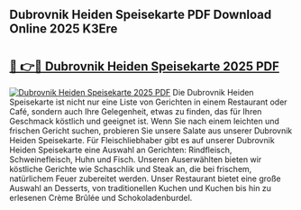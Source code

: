 ## Dubrovnik Heiden Speisekarte PDF Download Online 2025 K3Ere

# <h2><a href="http://gcbcugh.nevu.top/?p=Dubrovnik+Heiden+Speisekarte">🔗 👉🔴 Dubrovnik Heiden Speisekarte 2025 PDF</a></h2>

[![Dubrovnik Heiden Speisekarte 2025 PDF](https://i.imgur.com/dBaPXMq.png)](http://gcbcugh.nevu.top/?p=Dubrovnik+Heiden+Speisekarte)
Die Dubrovnik Heiden Speisekarte ist nicht nur eine Liste von Gerichten in einem Restaurant oder Café, sondern auch Ihre Gelegenheit, etwas zu finden, das für Ihren Geschmack köstlich und geeignet ist. Wenn Sie nach einem leichten und frischen Gericht suchen, probieren Sie unsere Salate aus unserer Dubrovnik Heiden Speisekarte. Für Fleischliebhaber gibt es auf unserer Dubrovnik Heiden Speisekarte eine Auswahl an Gerichten: Rindfleisch, Schweinefleisch, Huhn und Fisch. Unseren Auserwählten bieten wir köstliche Gerichte wie Schaschlik und Steak an, die bei frischem, natürlichem Feuer zubereitet werden. Unser Restaurant bietet eine große Auswahl an Desserts, von traditionellen Kuchen und Kuchen bis hin zu erlesenen Crème Brûlée und Schokoladenburdel.
